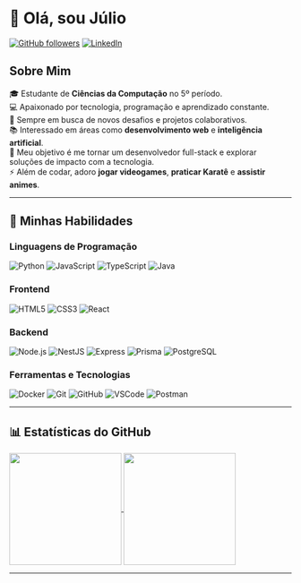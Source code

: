 # 👋 Olá, sou Júlio

[![GitHub followers](https://img.shields.io/github/followers/JulioC354R?style=social)](https://github.com/JulioC354R)
[![LinkedIn](https://img.shields.io/badge/-LinkedIn-blue?style=flat&logo=Linkedin&logoColor=white)](https://www.linkedin.com/in/JulioC354R)

## Sobre Mim

🎓 Estudante de **Ciências da Computação** no 5º período.  
💻 Apaixonado por tecnologia, programação e aprendizado constante.  
🌟 Sempre em busca de novos desafios e projetos colaborativos.  
📚 Interessado em áreas como **desenvolvimento web** e **inteligência artificial**.  
🎯 Meu objetivo é me tornar um desenvolvedor full-stack e explorar soluções de impacto com a tecnologia.  
⚡ Além de codar, adoro **jogar videogames**, **praticar Karatê** e **assistir animes**.

---

## 🚀 Minhas Habilidades

### Linguagens de Programação

![Python](https://img.shields.io/badge/Python-3776AB?style=for-the-badge&logo=python&logoColor=white)
![JavaScript](https://img.shields.io/badge/JavaScript-F7DF1E?style=for-the-badge&logo=javascript&logoColor=black)
![TypeScript](https://img.shields.io/badge/TypeScript-3178C6?style=for-the-badge&logo=typescript&logoColor=white)
![Java](https://img.shields.io/badge/Java-007396?style=for-the-badge&logo=java&logoColor=white)

### Frontend

![HTML5](https://img.shields.io/badge/HTML5-E34F26?style=for-the-badge&logo=html5&logoColor=white)
![CSS3](https://img.shields.io/badge/CSS3-1572B6?style=for-the-badge&logo=css3&logoColor=white)
![React](https://img.shields.io/badge/React-61DAFB?style=for-the-badge&logo=react&logoColor=black)

### Backend

![Node.js](https://img.shields.io/badge/Node.js-339933?style=for-the-badge&logo=nodedotjs&logoColor=white)
![NestJS](https://img.shields.io/badge/NestJS-E0234E?style=for-the-badge&logo=nestjs&logoColor=white)
![Express](https://img.shields.io/badge/Express.js-000000?style=for-the-badge&logo=express&logoColor=white)
![Prisma](https://img.shields.io/badge/Prisma-2D3748?style=for-the-badge&logo=prisma&logoColor=white)
![PostgreSQL](https://img.shields.io/badge/PostgreSQL-4169E1?style=for-the-badge&logo=postgresql&logoColor=white)

### Ferramentas e Tecnologias

![Docker](https://img.shields.io/badge/Docker-2496ED?style=for-the-badge&logo=docker&logoColor=white)
![Git](https://img.shields.io/badge/Git-F05032?style=for-the-badge&logo=git&logoColor=white)
![GitHub](https://img.shields.io/badge/GitHub-181717?style=for-the-badge&logo=github&logoColor=white)
![VSCode](https://img.shields.io/badge/VS%20Code-0078D4?style=for-the-badge&logo=visualstudiocode&logoColor=white)
![Postman](https://img.shields.io/badge/Postman-FF6C37?style=for-the-badge&logo=postman&logoColor=white)

---

## 📊 Estatísticas do GitHub

<a href="https://github.com/anuraghazra/github-readme-stats">
  <img height=200 align="center" src="https://github-readme-stats.vercel.app/api?username=JulioC354R&theme=transparent" />
</a>
<a href="https://github.com/JulioC354R/convoychat">
  <img height=200 align="center" src="https://github-readme-stats.vercel.app/api/top-langs?username=JulioC354R&layout=compact&langs_count=8&card_width=320&theme=transparent" />
</a>

---
